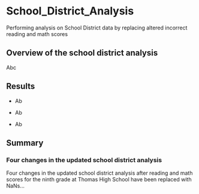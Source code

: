# School_District_Analysis
Performing analysis on School District data by replacing altered incorrect reading and math scores

## Overview of the school district analysis 

Abc

## Results 

* Ab

* Ab

* Ab


## Summary

### Four changes in the updated school district analysis 

Four changes in the updated school district analysis after reading and math scores for the ninth grade at Thomas High School have been replaced with NaNs...
